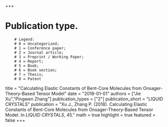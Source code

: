 +++
# Publication type.
        # Legend: 
        # 0 = Uncategorized; 
        # 1 = Conference paper; 
        # 2 = Journal article;
        # 3 = Preprint / Working Paper; 
        # 4 = Report; 
        # 5 = Book; 
        # 6 = Book section;
        # 7 = Thesis; 
        # 8 = Patent
title = "Calculating Elastic Constants of Bent-Core Molecules from Onsager-Theory-Based Tensor Model"
date = "2018-01-01"
authors = ["Jie Xu","Pingwen Zhang"]
publication_types = ["2"]
publication_short = "LIQUID CRYSTALS"
publication = "Xu J., Zhang P. (2018). Calculating Elastic Constants of Bent-Core Molecules from Onsager-Theory-Based Tensor Model. In _LIQUID CRYSTALS_, 45."
math = true
highlight = true
featured = false
+++